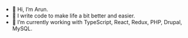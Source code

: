 - 👋 Hi, I’m Arun.
- 👀 I write code to make life a bit better and easier.
- 🌱 I’m currently working with TypeScript, React, Redux, PHP, Drupal, MySQL.

<!---
arunkarnati/arunkarnati is a ✨ special ✨ repository because its `README.md` (this file) appears on your GitHub profile.
You can click the Preview link to take a look at your changes.
--->
